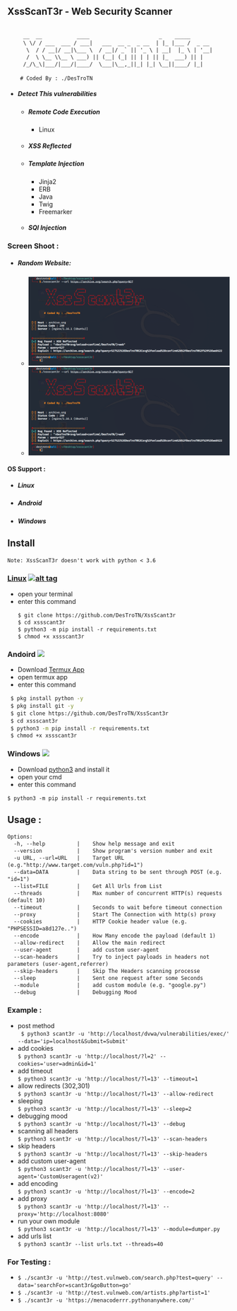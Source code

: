 ## XssScanT3r - Web Security Scanner 
````

     __  __           ____                      _    _____       
     \ \/ / ___  ___ / ___|   ___  __ _  _ __  | |_ |___ /  _ __ 
      \  / / __|/ __|\___ \  / __|/ _` || '_ \ | __|  |_ \ | '__|
      /  \ \__ \\__ \ ___) || (__| (_| || | | || |_  ___) || |   
     /_/\_\|___/|___/|____/  \___|\__,_||_| |_| \__||____/ |_|   

	# Coded By : ./DesTroTN

````
* ##### Detect This vulnerabilities
  * <h5>Remote Code Execution</h5>
    <ul><li>Linux</li></ul>
  * <h5>XSS Reflected</h5>
  * <h5>Template Injection</h5>
     <ul>
     <li> Jinja2 </li>
     <li> ERB </li>
     <li> Java </li>
     <li> Twig </li>
     <li> Freemarker </li>
     </ul>
  * <h5>SQl Injection </h5> 

### Screen Shoot :
   * ##### Random Website:
      * <img src="https://github.com/DesTroTN/XssScant3r/blob/master/sc/xss.PNG?raw=true" alt="xss" border="0"></a>
      * <img src="sc/xss.png">

#### OS Support :
- <h5> Linux</h5>
- <h5> Android</h5>
- <h5> Windows</h5>

## Install
`Note: XssScanT3r doesn't work with python < 3.6`
### [Linux](https://wikipedia.org/wiki/Linux) [![alt tag](http://icons.iconarchive.com/icons/dakirby309/simply-styled/32/OS-Linux-icon.png)](https://fr.wikipedia.org/wiki/Linux)
* open your terminal 
* enter this command 
   ````
   $ git clone https://github.com/DesTroTN/XssScant3r 
   $ cd xssscant3r
   $ python3 -m pip install -r requirements.txt
   $ chmod +x xssscant3r
   ````
### Andoird <img src="https://img.icons8.com/clouds/100/000000/android-os.png">
* Download <a href='https://play.google.com/store/apps/details?id=com.termux&hl=en'>Termux App</a>
* open termux app
* enter this command
````bash
 $ pkg install python -y 
 $ pkg install git -y 
 $ git clone https://github.com/DesTroTN/XssScant3r
 $ cd xssscant3r 
 $ python3 -m pip install -r requirements.txt
 $ chmod +x xssscant3r
````
### Windows <img src="https://img.icons8.com/color/48/000000/windows-10.png">
* Download <a href='https://www.python.org/downloads/windows/'>python3</a> and install it
* open your cmd
* enter this command 
````
$ python3 -m pip install -r requirements.txt
````

## Usage :
````
Options:
  -h, --help          |    Show help message and exit
  --version           |    Show program's version number and exit
  -u URL, --url=URL   |    Target URL (e.g."http://www.target.com/vuln.php?id=1")
  --data=DATA         |    Data string to be sent through POST (e.g. "id=1")
  --list=FILE         |    Get All Urls from List
  --threads           |    Max number of concurrent HTTP(s) requests (default 10)
  --timeout           |    Seconds to wait before timeout connection
  --proxy             |    Start The Connection with http(s) proxy
  --cookies           |    HTTP Cookie header value (e.g. "PHPSESSID=a8d127e..")
  --encode            |    How Many encode the payload (default 1)
  --allow-redirect    |    Allow the main redirect
  --user-agent        |    add custom user-agent
  --scan-headers      |    Try to inject payloads in headers not parameters (user-agent,referrer)
  --skip-headers      |    Skip The Headers scanning processe
  --sleep             |    Sent one request after some Seconds
  --module            |    add custom module (e.g. "google.py")
  --debug             |    Debugging Mood
````
### Example :
* post method<br>
``` $ python3 scant3r -u 'http://localhost/dvwa/vulnerabilities/exec/' --data='ip=localhost&Submit=Submit'```
* add cookies<br>
```$ python3 scant3r -u 'http://localhost/?l=2' --cookies='user=admin&id=1'```
* add timeout<br>
```$ python3 scant3r -u 'http://localhost/?l=13' --timeout=1```
* allow redirects (302,301)<br>
`$ python3 scant3r -u 'http://localhost/?l=13' --allow-redirect`
* sleeping<br>
```$ python3 scant3r -u 'http://localhost/?l=13' --sleep=2```
* debugging mood<br>
```$ python3 scant3r -u 'http://localhost/?l=13' --debug```
* scanning all headers<br>
```$ python3 scant3r -u 'http://localhost/?l=13' --scan-headers```
* skip headers<br>
```$ python3 scant3r -u 'http://localhost/?l=13' --skip-headers```
* add custom user-agent<br>
```$ python3 scant3r -u 'http://localhost/?l=13' --user-agent='CustomUseragent(v2)'```
* add encoding<br>
```$ python3 scant3r -u 'http://localhost/?l=13' --encode=2```
* add proxy<br>
```$ python3 scant3r -u 'http://localhost/?l=13' --proxy='http://localhost:8080'```
* run your own module<br>
```$ python3 scant3r -u 'http://localhost/?l=13' --module=dumper.py```
* add urls list<br>
```$ python3 scant3r --list urls.txt --threads=40```

### For Testing :
* `$ ./scant3r -u 'http://test.vulnweb.com/search.php?test=query' --data='searchFor=scant3r&goButton=go' `
* `$ ./scant3r -u 'http://test.vulnweb.com/artists.php?artist=1'`
* `$ ./scant3r -u 'https://menacoderrr.pythonanywhere.com/'`
